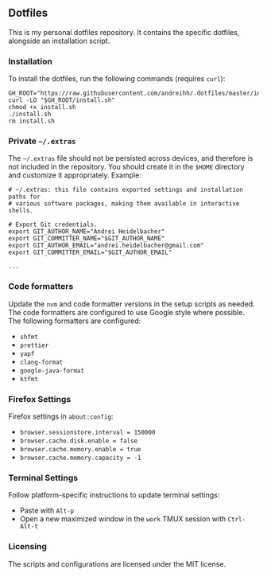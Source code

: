 ## Dotfiles

This is my personal dotfiles repository. It contains the specific dotfiles,
alongside an installation script.

### Installation

To install the dotfiles, run the following commands (requires `curl`):

```
GH_ROOT="https://raw.githubusercontent.com/andreihh/.dotfiles/master/installer"
curl -LO "$GH_ROOT/install.sh"
chmod +x install.sh
./install.sh
rm install.sh
```

### Private `~/.extras`

The `~/.extras` file should not be persisted across devices, and therefore is
not included in the repository. You should create it in the `$HOME` directory
and customize it appropriately. Example:

```
# ~/.extras: this file contains exported settings and installation paths for
# various software packages, making them available in interactive shells.

# Export Git credentials.
export GIT_AUTHOR_NAME="Andrei Heidelbacher"
export GIT_COMMITTER_NAME="$GIT_AUTHOR_NAME"
export GIT_AUTHOR_EMAIL="andrei.heidelbacher@gmail.com"
export GIT_COMMITTER_EMAIL="$GIT_AUTHOR_EMAIL"

...
```

### Code formatters

Update the `nvm` and code formatter versions in the setup scripts as needed. The
code formatters are configured to use Google style where possible. The following
formatters are configured:
- `shfmt`
- `prettier`
- `yapf`
- `clang-format`
- `google-java-format`
- `ktfmt`

### Firefox Settings

Firefox settings in `about:config`:
- `browser.sessionstore.interval = 150000`
- `browser.cache.disk.enable = false`
- `browser.cache.memory.enable = true`
- `browser.cache.memory.capacity = -1`

### Terminal Settings

Follow platform-specific instructions to update terminal settings:
- Paste with `Alt-p`
- Open a new maximized window in the `work` TMUX session with `Ctrl-Alt-t`

### Licensing

The scripts and configurations are licensed under the MIT license.
